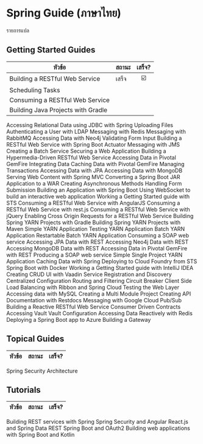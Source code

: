 # Spring Guide (ภาษาไทย)

รายการแปล


## Getting Started Guides

หัวข้อ | สถานะ | เสร็จ? |
-----|-------|:-----:|
Building a RESTful Web Service | เสร็จ | :ballot_box_with_check: |
Scheduling Tasks |
Consuming a RESTful Web Service |
Building Java Projects with Gradle |
Accessing Relational Data using JDBC with Spring
Uploading Files
Authenticating a User with LDAP
Messaging with Redis
Messaging with RabbitMQ
Accessing Data with Neo4j
Validating Form Input
Building a RESTful Web Service with Spring Boot Actuator
Messaging with JMS
Creating a Batch Service
Securing a Web Application
Building a Hypermedia-Driven RESTful Web Service
Accessing Data in Pivotal GemFire
Integrating Data
Caching Data with Pivotal GemFire
Managing Transactions
Accessing Data with JPA
Accessing Data with MongoDB
Serving Web Content with Spring MVC
Converting a Spring Boot JAR Application to a WAR
Creating Asynchronous Methods
Handling Form Submission
Building an Application with Spring Boot
Using WebSocket to build an interactive web application
Working a Getting Started guide with STS
Consuming a RESTful Web Service with AngularJS
Consuming a RESTful Web Service with rest.js
Consuming a RESTful Web Service with jQuery
Enabling Cross Origin Requests for a RESTful Web Service
Building Spring YARN Projects with Gradle
Building Spring YARN Projects with Maven
Simple YARN Application
Testing YARN Application
Batch YARN Application
Restartable Batch YARN Application
Consuming a SOAP web service
Accessing JPA Data with REST
Accessing Neo4j Data with REST
Accessing MongoDB Data with REST
Accessing Data in Pivotal GemFire with REST
Producing a SOAP web service
Simple Single Project YARN Application
Caching Data with Spring
Deploying to Cloud Foundry from STS
Spring Boot with Docker
Working a Getting Started guide with IntelliJ IDEA
Creating CRUD UI with Vaadin
Service Registration and Discovery
Centralized Configuration
Routing and Filtering
Circuit Breaker
Client Side Load Balancing with Ribbon and Spring Cloud
Testing the Web Layer
Accessing data with MySQL
Creating a Multi Module Project
Creating API Documentation with Restdocs
Messaging with Google Cloud Pub/Sub
Building a Reactive RESTful Web Service
Consumer Driven Contracts
Accessing Vault
Vault Configuration
Accessing Data Reactively with Redis
Deploying a Spring Boot app to Azure
Building a Gateway

## Topical Guides

หัวข้อ | สถานะ | เสร็จ? |
-----|-------|-------|
Spring Security Architecture

## Tutorials
หัวข้อ | สถานะ | เสร็จ? |
-----|-------|-------|
Building REST services with Spring
Spring Security and Angular
React.js and Spring Data REST
Spring Boot and OAuth2
Building web applications with Spring Boot and Kotlin
